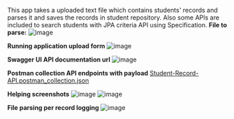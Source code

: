 This app takes a uploaded text file which contains students' records and parses it and saves the records in student repository. Also some APIs are included to search students with JPA criteria API using Specification. 
**File to parse:**
![image](https://github.com/user-attachments/assets/c94166ca-87eb-4eb6-85f3-8bdba625b128)

**Running application upload form**
![image](https://github.com/user-attachments/assets/cced9847-523e-4b0a-b52b-c1e2374fa1dc)


**Swagger UI API documentation url**
![image](https://github.com/user-attachments/assets/8a9fa988-8234-47b0-b4f9-2aa6043b144d)


**Postman collection API endpoints with payload**
[Student-Record-API.postman_collection.json](https://github.com/user-attachments/files/16317797/Student-Record-API.postman_collection.json)

**Helping screenshots**
![image](https://github.com/user-attachments/assets/34d2bd4a-a4e4-4926-8bee-4daa0238a6e9)
![image](https://github.com/user-attachments/assets/564756ec-3003-4b16-b520-b668c778b2d6)

**File parsing per record logging**
![image](https://github.com/user-attachments/assets/838cc549-e50f-4267-9778-72139d09af91)
